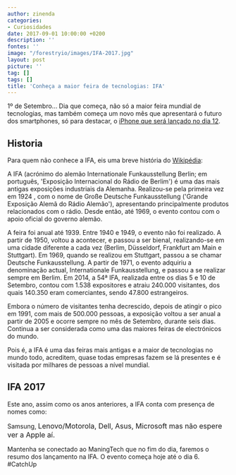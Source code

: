 ```yaml
---
author: zinenda
categories:
- Curiosidades
date: 2017-09-01 10:00:00 +0200
description: ''
fontes: ''
image: "/forestryio/images/IFA-2017.jpg"
layout: post
picture: ''
tag: []
tags: []
title: 'Conheça a maior feira de tecnologias: IFA'
---
```



1º de Setembro... Dia que começa, não só a maior feira mundial de tecnologias, mas também começa um novo mês que apresentará o futuro dos smartphones, só para destacar, o [iPhone que será lançado no dia 12](http://maning.tech/noticias/2017/08/29/iphone-8-sera-lancado-este-ano/).

## Historia

Para quem não conhece a IFA, eis uma breve história do [Wikipédia](https://pt.wikipedia.org/wiki/Internationale_Funkausstellung_Berlim):

A IFA (acrónimo do alemão Internationale Funkausstellung Berlin; em português, 'Exposição Internacional do Rádio de Berlim') é uma das mais antigas exposições industriais da Alemanha. Realizou-se pela primeira vez em 1924 , com o nome de Große Deutsche Funkausstellung ('Grande Exposição Alemã do Rádio Alemão'), apresentando principalmente produtos relacionados com o rádio. Desde então, até 1969, o evento contou com o apoio oficial do governo alemão.

A feira foi anual até 1939. Entre 1940 e 1949, o evento não foi realizado. A partir de 1950, voltou a acontecer, e passou a ser bienal, realizando-se em uma cidade diferente a cada vez (Berlim, Düsseldorf, Frankfurt am Main e Stuttgart). Em 1969, quando se realizou em Stuttgart, passou a se chamar Deutsche Funkausstellung. A partir de 1971, o evento adquiriu a denominação actual, Internationale Funkausstellung, e passou a se realizar sempre em Berlim. Em 2014, a 54ª IFA, realizada entre os dias 5 e 10 de Setembro, contou com 1.538 expositores e atraiu 240.000 visitantes, dos quais 140.350 eram comerciantes, sendo 47.800 estrangeiros.

Embora o número de visitantes tenha decrescido, depois de atingir o pico em 1991, com mais de 500.000 pessoas, a exposição voltou a ser anual a partir de 2005 e ocorre sempre no mês de Setembro, durante seis dias. Continua a ser considerada como uma das maiores feiras de electrónicos do mundo.

Pois é, a IFA é uma das feiras mais antigas e a maior de tecnologias no mundo todo, acreditem, quase todas empresas fazem se lá presentes e é visitada por milhares de pessoas a nível mundial.

## IFA 2017

Este ano, assim como os anos anteriores, a IFA conta com presença de nomes como:

Samsung, <span style="font-size: 1rem;">Lenovo/Motorola,&nbsp;</span><span style="font-size: 1rem;">Dell,&nbsp;</span><span style="font-size: 1rem;">Asus,&nbsp;</span><span style="font-size: 1rem;">Microsoft mas não espere ver a Apple aí.</span>

Mantenha se conectado ao ManingTech que no fim do dia, faremos o resumo dos lançamento na IFA. O evento começa hoje até o dia 6. #CatchUp


